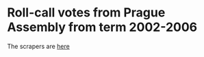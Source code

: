# Roll-call votes from Prague Assembly from term 2002-2006

The scrapers are [here](https://github.com/michalskop/praha.eu-scraper)

